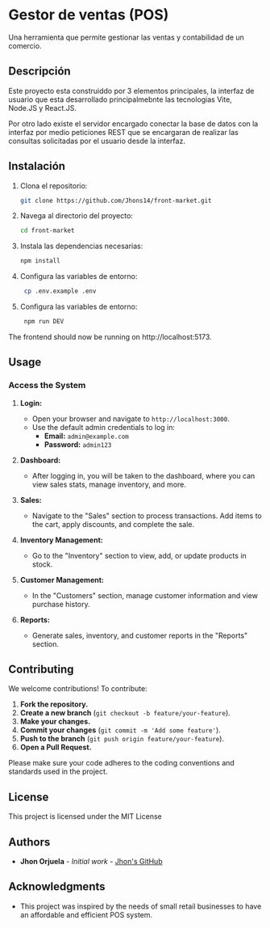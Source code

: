 # Gestor de ventas (POS)

Una herramienta que permite gestionar las ventas y contabilidad de un comercio.

## Descripción

Este proyecto esta construiddo por 3 elementos principales, la interfaz de usuario que esta desarrollado principalmebnte las tecnologias Vite, Node.JS y React.JS.

Por otro lado existe el servidor encargado conectar la base de datos con la interfaz por medio peticiones REST que se encargaran de realizar las consultas solicitadas por el usuario desde la interfaz.

## Instalación

1. Clona el repositorio:
   ```bash
   git clone https://github.com/Jhons14/front-market.git
   ```
2. Navega al directorio del proyecto:
   ```bash
   cd front-market
   ```
3. Instala las dependencias necesarias:
   ```bash
   npm install
   ```
4. Configura las variables de entorno:
   ```bash
    cp .env.example .env
   ```
5. Configura las variables de entorno:
   ```bash
    npm run DEV
   ```
The frontend should now be running on http://localhost:5173.

## Usage

### Access the System

1. **Login:**
   - Open your browser and navigate to `http://localhost:3000`.
   - Use the default admin credentials to log in:
     - **Email:** `admin@example.com`
     - **Password:** `admin123`

2. **Dashboard:**
   - After logging in, you will be taken to the dashboard, where you can view sales stats, manage inventory, and more.

3. **Sales:**
   - Navigate to the "Sales" section to process transactions. Add items to the cart, apply discounts, and complete the sale.

4. **Inventory Management:**
   - Go to the "Inventory" section to view, add, or update products in stock.

5. **Customer Management:**
   - In the "Customers" section, manage customer information and view purchase history.

6. **Reports:**
   - Generate sales, inventory, and customer reports in the "Reports" section.

## Contributing

We welcome contributions! To contribute:

1. **Fork the repository.**
2. **Create a new branch** (`git checkout -b feature/your-feature`).
3. **Make your changes.**
4. **Commit your changes** (`git commit -m 'Add some feature'`).
5. **Push to the branch** (`git push origin feature/your-feature`).
6. **Open a Pull Request.**

Please make sure your code adheres to the coding conventions and standards used in the project.

## License

This project is licensed under the MIT License 

## Authors

- **Jhon Orjuela** - *Initial work* - [Jhon's GitHub](https://github.com/Jhons14)

## Acknowledgments
- This project was inspired by the needs of small retail businesses to have an affordable and efficient POS system.

